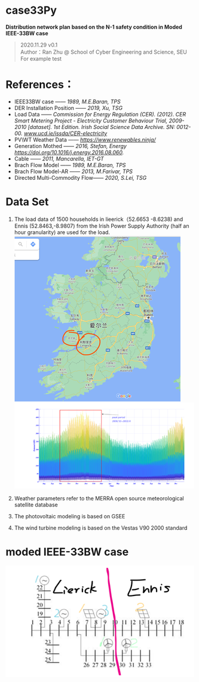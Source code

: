 # case33Py 
**Distribution network plan based on the N-1 safety condition in Moded IEEE-33BW case**
>2020.11.29 v0.1   
Author：Ran Zhu @ School of Cyber Engineering and Science, SEU  
For example test  

# References：
- IEEE33BW case ——                 *1989, M.E.Baran, TPS*
- DER Installation Position ——    *2019, Xu, TSG*
- Load Data ——                    *Commission for Energy Regulation (CER). (2012). CER Smart Metering Project - Electricity Customer Behaviour Trial, 2009-2010 [dataset]. 1st Edition. Irish Social Science Data Archive. SN: 0012-00. www.ucd.ie/issda/CER-electricity*
- PV\WT Weather Data ——           *https://www.renewables.ninja/*
- Generation Mothed ——            *2016, Stefan, Energy  https://doi.org/10.1016/j.energy.2016.08.060.*
- Cable ——                        *2011, Mancarella, IET-GT*
- Brach Flow Model ——             *1989, M.E.Baran, TPS*
- Brach Flow Model-AR ——          *2013, M.Farivar, TPS*
- Directed Multi-Commodity Flow——   *2020, S.Lei, TSG*

# Data Set 
1. The load data of 1500 households in lieerick（52.6653 -8.6238) and Ennis (52.8463,-8.9807) from the Irish Power Supply Authority (half an hour granularity) are used for the load.
   ![image](img/map.png)
   ![image](img/load.png)
   
2. Weather parameters refer to the MERRA open source meteorological satellite database
3. The photovoltaic modeling is based on GSEE
4. The wind turbine modeling is based on the Vestas V90 2000 standard

# moded IEEE-33BW case  
![image](img/moded_IEEE-33BW.png)

